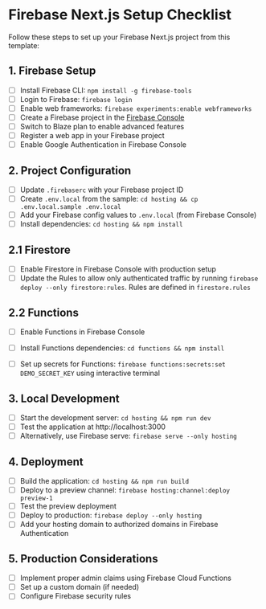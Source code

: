 # Firebase Next.js Setup Checklist

Follow these steps to set up your Firebase Next.js project from this template:

## 1. Firebase Setup
- [ ] Install Firebase CLI: `npm install -g firebase-tools`
- [ ] Login to Firebase: `firebase login`
- [ ] Enable web frameworks: `firebase experiments:enable webframeworks`
- [ ] Create a Firebase project in the [Firebase Console](https://console.firebase.google.com/)
- [ ] Switch to Blaze plan to enable advanced features
- [ ] Register a web app in your Firebase project
- [ ] Enable Google Authentication in Firebase Console

## 2. Project Configuration
- [ ] Update `.firebaserc` with your Firebase project ID
- [ ] Create `.env.local` from the sample: `cd hosting && cp .env.local.sample .env.local`
- [ ] Add your Firebase config values to `.env.local` (from Firebase Console)
- [ ] Install dependencies: `cd hosting && npm install`

## 2.1 Firestore
- [ ] Enable Firestore in Firebase Console with production setup
- [ ] Update the Rules to allow only authenticated traffic by running `firebase deploy --only firestore:rules`. Rules are defined in `firestore.rules` 

## 2.2 Functions
- [ ] Enable Functions in Firebase Console
- [ ] Install Functions dependencies: `cd functions && npm install`
- [ ] Set up secrets for Functions: `firebase functions:secrets:set DEMO_SECRET_KEY` using interactive terminal


## 3. Local Development
- [ ] Start the development server: `cd hosting && npm run dev`
- [ ] Test the application at http://localhost:3000
- [ ] Alternatively, use Firebase serve: `firebase serve --only hosting`

## 4. Deployment
- [ ] Build the application: `cd hosting && npm run build`
- [ ] Deploy to a preview channel: `firebase hosting:channel:deploy preview-1`
- [ ] Test the preview deployment
- [ ] Deploy to production: `firebase deploy --only hosting`
- [ ] Add your hosting domain to authorized domains in Firebase Authentication

## 5. Production Considerations
- [ ] Implement proper admin claims using Firebase Cloud Functions
- [ ] Set up a custom domain (if needed)
- [ ] Configure Firebase security rules
